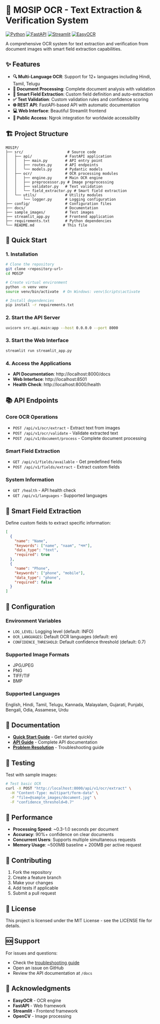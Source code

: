# 🚀 MOSIP OCR - Text Extraction & Verification System

[![Python](https://img.shields.io/badge/Python-3.13-blue.svg)](https://python.org)
[![FastAPI](https://img.shields.io/badge/FastAPI-0.118.0-green.svg)](https://fastapi.tiangolo.com)
[![Streamlit](https://img.shields.io/badge/Streamlit-1.50.0-red.svg)](https://streamlit.io)
[![EasyOCR](https://img.shields.io/badge/EasyOCR-1.7.2-orange.svg)](https://github.com/JaidedAI/EasyOCR)

A comprehensive OCR system for text extraction and verification from document images with smart field extraction capabilities.

## ✨ Features

- **🔍 Multi-Language OCR**: Support for 12+ languages including Hindi, Tamil, Telugu
- **📄 Document Processing**: Complete document analysis with validation
- **🎯 Smart Field Extraction**: Custom field definition and auto-extraction
- **✅ Text Validation**: Custom validation rules and confidence scoring
- **🌐 REST API**: FastAPI-based API with automatic documentation
- **💻 Web Interface**: Beautiful Streamlit frontend
- **🚀 Public Access**: Ngrok integration for worldwide accessibility

## 🏗️ Project Structure

```
MOSIP/
├── src/                    # Source code
│   ├── api/               # FastAPI application
│   │   ├── main.py        # API entry point
│   │   ├── routes.py      # API endpoints
│   │   └── models.py      # Pydantic models
│   ├── ocr/               # OCR processing modules
│   │   ├── engine.py      # Main OCR engine
│   │   ├── preprocessor.py # Image preprocessing
│   │   ├── validator.py   # Text validation
│   │   └── field_extractor.py # Smart field extraction
│   └── utils/             # Utility modules
│       └── logger.py      # Logging configuration
├── config/                # Configuration files
├── docs/                  # Documentation
├── sample_images/         # Test images
├── streamlit_app.py       # Frontend application
├── requirements.txt       # Python dependencies
└── README.md             # This file
```

## 🚀 Quick Start

### 1. Installation

```bash
# Clone the repository
git clone <repository-url>
cd MOSIP

# Create virtual environment
python -m venv venv
source venv/bin/activate  # On Windows: venv\Scripts\activate

# Install dependencies
pip install -r requirements.txt
```

### 2. Start the API Server

```bash
uvicorn src.api.main:app --host 0.0.0.0 --port 8000
```

### 3. Start the Web Interface

```bash
streamlit run streamlit_app.py
```

### 4. Access the Applications

- **API Documentation**: http://localhost:8000/docs
- **Web Interface**: http://localhost:8501
- **Health Check**: http://localhost:8000/health

## 📚 API Endpoints

### Core OCR Operations
- `POST /api/v1/ocr/extract` - Extract text from images
- `POST /api/v1/ocr/validate` - Validate extracted text
- `POST /api/v1/document/process` - Complete document processing

### Smart Field Extraction
- `GET /api/v1/fields/available` - Get predefined fields
- `POST /api/v1/fields/extract` - Extract custom fields

### System Information
- `GET /health` - API health check
- `GET /api/v1/languages` - Supported languages

## 🎯 Smart Field Extraction

Define custom fields to extract specific information:

```json
[
  {
    "name": "Name",
    "keywords": ["name", "naam", "नाम"],
    "data_type": "text",
    "required": true
  },
  {
    "name": "Phone",
    "keywords": ["phone", "mobile"],
    "data_type": "phone",
    "required": false
  }
]
```

## 🔧 Configuration

### Environment Variables
- `LOG_LEVEL`: Logging level (default: INFO)
- `OCR_LANGUAGES`: Default OCR languages (default: en)
- `CONFIDENCE_THRESHOLD`: Default confidence threshold (default: 0.7)

### Supported Image Formats
- JPG/JPEG
- PNG
- TIFF/TIF
- BMP

### Supported Languages
English, Hindi, Tamil, Telugu, Kannada, Malayalam, Gujarati, Punjabi, Bengali, Odia, Assamese, Urdu

## 📖 Documentation

- **[Quick Start Guide](docs/QUICK_START_FOR_FRIEND.md)** - Get started quickly
- **[API Guide](docs/STREAMLIT_API_GUIDE.md)** - Complete API documentation
- **[Problem Resolution](docs/PROBLEM_RESOLUTION_SUMMARY.md)** - Troubleshooting guide

## 🧪 Testing

Test with sample images:

```bash
# Test basic OCR
curl -X POST "http://localhost:8000/api/v1/ocr/extract" \
  -H "Content-Type: multipart/form-data" \
  -F "file=@sample_images/document.jpg" \
  -F "confidence_threshold=0.7"
```

## 🌟 Performance

- **Processing Speed**: ~0.3-1.0 seconds per document
- **Accuracy**: 90%+ confidence on clear documents
- **Concurrent Users**: Supports multiple simultaneous requests
- **Memory Usage**: ~500MB baseline + 200MB per active request

## 🤝 Contributing

1. Fork the repository
2. Create a feature branch
3. Make your changes
4. Add tests if applicable
5. Submit a pull request

## 📝 License

This project is licensed under the MIT License - see the LICENSE file for details.

## 🆘 Support

For issues and questions:
- Check the [troubleshooting guide](docs/PROBLEM_RESOLUTION_SUMMARY.md)
- Open an issue on GitHub
- Review the API documentation at `/docs`

## 🎉 Acknowledgments

- **EasyOCR** - OCR engine
- **FastAPI** - Web framework
- **Streamlit** - Frontend framework
- **OpenCV** - Image processing